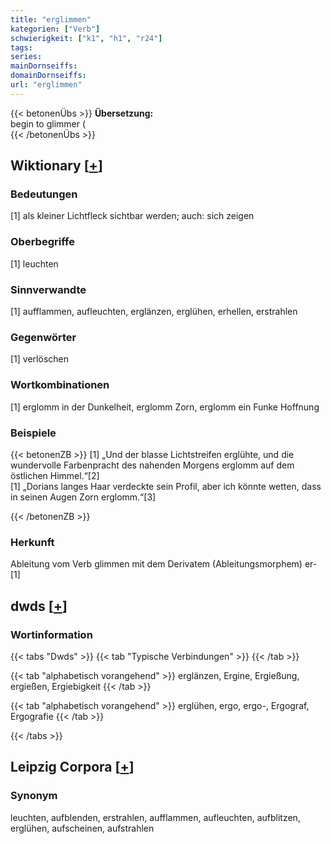 ```yaml
---
title: "erglimmen"
kategorien: ["Verb"]
schwierigkeit: ["k1", "h1", "r24"]
tags:
series:
mainDornseiffs:
domainDornseiffs:
url: "erglimmen"
---
```


{{< betonenÜbs >}}
**Übersetzung:**  
begin to glimmer (  
{{< /betonenÜbs >}}

## Wiktionary [[+](https://de.wiktionary.org/wiki/erglimmen)]

### Bedeutungen
[1] als kleiner Lichtfleck sichtbar werden; auch: sich zeigen  

### Oberbegriffe
[1] leuchten  

### Sinnverwandte
[1] aufflammen, aufleuchten, erglänzen, erglühen, erhellen, erstrahlen  

### Gegenwörter
[1] verlöschen  

### Wortkombinationen
[1] erglomm in der Dunkelheit, erglomm Zorn, erglomm ein Funke Hoffnung  

### Beispiele
{{< betonenZB >}}
[1] „Und der blasse Lichtstreifen erglühte, und die wundervolle Farbenpracht des nahenden Morgens erglomm auf dem östlichen Himmel.“[2]  
[1] „Dorians langes Haar verdeckte sein Profil, aber ich könnte wetten, dass in seinen Augen Zorn erglomm.“[3]  

{{< /betonenZB >}}
### Herkunft
Ableitung vom Verb glimmen mit dem Derivatem (Ableitungsmorphem) er-[1]  



## dwds [[+](https://www.dwds.de/wb/erglimmen)]

### Wortinformation
{{< tabs "Dwds" >}}
{{< tab "Typische Verbindungen" >}}
{{< /tab >}}

{{< tab "alphabetisch vorangehend" >}}
erglänzen, Ergine, Ergießung, ergießen, Ergiebigkeit
{{< /tab >}}

{{< tab "alphabetisch vorangehend" >}}
erglühen, ergo, ergo-, Ergograf, Ergografie
{{< /tab >}}

{{< /tabs >}}

## Leipzig Corpora [[+](https://corpora.uni-leipzig.de/en/res?word=erglimmen&corpusId=deu_newscrawl-public_2018)]


### Synonym
leuchten, aufblenden, erstrahlen, aufflammen, aufleuchten, aufblitzen, erglühen, aufscheinen, aufstrahlen

